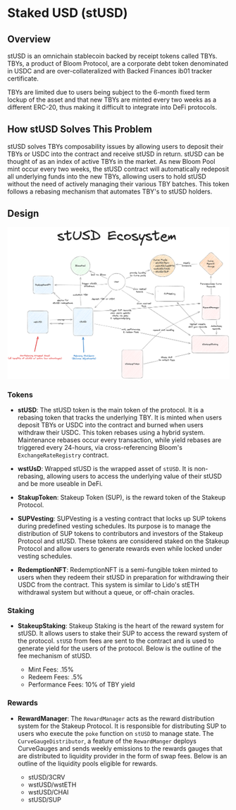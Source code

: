 # Staked USD (stUSD)

## Overview

stUSD is an omnichain stablecoin backed by receipt tokens called TBYs. TBYs, a product of Bloom Protocol, are a corporate debt token denominated in USDC and are over-collateralized with Backed Finances ib01 tracker certificate.

TBYs are limited due to users being subject to the 6-month fixed term lockup of the asset and that new TBYs are minted every two weeks as a different ERC-20, thus making it difficult to integrate into DeFi protocols.

## How stUSD Solves This Problem

stUSD solves TBYs composability issues by allowing users to deposit their TBYs or USDC into the contract and receive stUSD in return. stUSD can be thought of as an index of active TBYs in the market. As new Bloom Pool mint occur every two weeks, the stUSD contract will automatically redeposit all underlying funds into the new TBYs, allowing users to hold stUSD without the need of actively managing their various TBY batches. This token follows a rebasing mechanism that automates TBY's to stUSD holders.

## Design

![stUSD Design](./stUsd-architecture.png)

### Tokens

- **stUSD**: The stUSD token is the main token of the protocol. It is a rebasing token that tracks the underlying TBY. It is minted when users deposit TBYs or USDC into the contract and burned when users withdraw their USDC. This token rebases using a hybrid system. Maintenance rebases occur every transaction, while yield rebases are triggered every 24-hours, via cross-referencing Bloom's `ExchangeRateRegistry` contract.

- **wstUsD**: Wrapped stUSD is the wrapped asset of `stUSD`. It is non-rebasing, allowing users to access the underlying value of their stUSD and be more useable in DeFi.

- **StakupToken**: Stakeup Token (SUP), is the reward token of the Stakeup Protocol.

- **SUPVesting**: SUPVesting is a vesting contract that locks up SUP tokens during predefined vesting schedules. Its purpose is to manage the distribution of SUP tokens to contributors and investors of the Stakeup Protocol and stUSD. These tokens are considered staked on the Stakeup Protocol and allow users to generate rewards even while locked under vesting schedules.

- **RedemptionNFT**: RedemptionNFT is a semi-fungible token minted to users when they redeem their stUSD in preparation for withdrawing their USDC from the contract. This system is similar to Lido's stETH withdrawal system but without a queue, or off-chain oracles.

### Staking

- **StakeupStaking**: Stakeup Staking is the heart of the reward system for stUSD. It allows users to stake their SUP to access the reward system of the protocol. `stUSD` from fees are sent to the contract and is used to generate yield for the users of the protocol. Below is the outline of the fee mechanism of stUSD.

  - Mint Fees: .15%
  - Redeem Fees: .5%
  - Performance Fees: 10% of TBY yield

### Rewards

- **RewardManager**: The `RewardManager` acts as the reward distribution system for the Stakeup Protocol. It is responsible for distributing SUP to users who execute the `poke` function on `stUSD` to manage state. The `CurveGaugeDistributor`, a feature of the `RewardManger` deploys CurveGauges and sends weekly emissions to the rewards gauges that are distributed to liquidity provider in the form of swap fees. Below is an outline of the liquidity pools eligible for rewards.

  - stUSD/3CRV
  - wstUSD/wstETH
  - wstUSD/CHAI
  - stUSD/SUP
